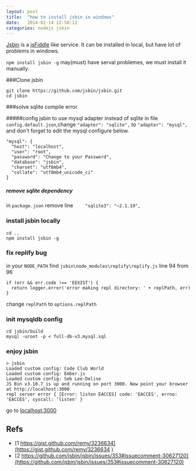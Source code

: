 ```yaml
---
layout: post
title:  "how to install jsbin in windows"
date:   2014-02-14 12:50:12
categories: nodejs jsbin
---
```


[Jsbin][jsbinurl] is a [jsFiddle][jsfiddleurl] like service.
It can be installed in local, but have lot of problems in windows.

``npm install jsbin -g``
	may(must) have serval problemes, we must install it manually.

###Clone jsbin
```
git clone https://github.com/jsbin/jsbin.git
cd jsbin
```
###solve sqlite compile error

#####config jsbin to use mysql adapter instead of sqlite
in file ``config.default.json``,change ``"adapter": "sqlite",`` to ``"adapter": "mysql",``
and don't forget to edit the mysql configure below.

```
"mysql": {
  "host": "localhost",
  "user": "root",
  "password": "Change to your Password",
  "database": "jsbin",
  "charset": "utf8mb4",
  "collate": "utf8mb4_unicode_ci"
}
```

##### remove sqlite dependency
in ``package.json`` remove line `    "sqlite3": "~2.1.19",`

### install jsbin locally
```
cd ..
npm install jsbin -g
```
### fix replify bug
in your `NODE_PATH` find `jsbin\node_modules\replify\replify.js`
line 94 from 96
```
if (err && err.code !== 'EEXIST') {
  return logger.error('error making repl directory: ' + replPath, err)
}
```
change `replPath` to `options.replPath`

### init mysqldb config

```
cd jsbin/build
mysql -uroot -p < full-db-v3.mysql.sql
```
### enjoy jsbin

```
> jsbin
Loaded custom config: Code Club World
Loaded custom config: Ember.js
Loaded custom config: Seb Lee-Delise
JS Bin v3.10.7 is up and running on port 3000. Now point your browser at http://localhost:3000
repl server error { [Error: listen EACCES] code: 'EACCES', errno: 'EACCES', syscall: 'listen' }
```
go to [localhost:3000](http://127.0.0.1:3000)


## Refs

* [1 https://gist.github.com/remy/3236634](https://gist.github.com/remy/3236634 )
* [2 https://github.com/jsbin/jsbin/issues/353#issuecomment-30627120](https://github.com/jsbin/jsbin/issues/353#issuecomment-30627120)

[jsbinurl]: http://jsbin.com/
[jsfiddleurl]: http://jsfiddle.net/

